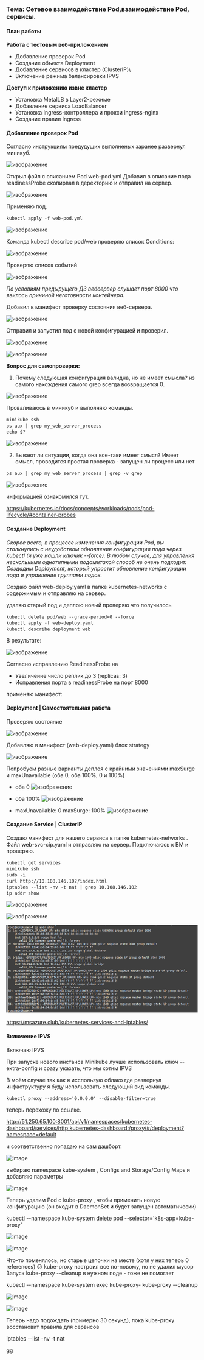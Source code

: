 ### Тема: Сетевое взаимодействие Pod,взаимодействие Pod, сервисы.

#### План работы

__Работа с тестовым веб-приложением__

- Добавление проверок Pod
- Создание объекта Deployment
- Добавление сервисов в кластер (ClusterIP)\
- Включение режима балансировки IPVS

__Доступ к приложению извне кластер__

- Установка MetalLB в Layer2-режиме
- Добавление сервиса LoadBalancer
- Установка Ingress-контроллера и прокси ingress-nginx
- Создание правил Ingress

#### Добавление проверок Pod

Согласно инструкциям предудущих выполненых заранее развернул миникуб.

![изображение](https://github.com/otus-kuber-2023-10/zagretdinov-d_platform/assets/85208391/e88ec3be-83ce-485b-99a5-1093182277b7)

Открыл файл с описанием Pod web-pod.yml Добавил в описание пода readinessProbe скопирвал в деректорию и отправил на сервер.

![изображение](https://github.com/otus-kuber-2023-10/zagretdinov-d_platform/assets/85208391/04b56567-13bc-4f75-abb5-4199cf5baf27)

Применяю под.

```
kubectl apply -f web-pod.yml
```

![изображение](https://github.com/otus-kuber-2023-10/zagretdinov-d_platform/assets/85208391/01c6be40-36d0-42fe-b72c-1daf0136a987)

Команда kubectl describe pod/web  проверяю список Conditions:

![изображение](https://github.com/otus-kuber-2023-10/zagretdinov-d_platform/assets/85208391/514f6d04-2dd7-45c3-98d2-46d957d7c99c)

Проверяю список событий

![изображение](https://github.com/otus-kuber-2023-10/zagretdinov-d_platform/assets/85208391/536299fc-b1c5-4c04-b2ed-e24462cd6570)

_По условиям предыдущего ДЗ вебсервер слушает порт 8000 что явилось причиной неготовности контейнера._

Добавил в манифест проверку состояния веб-сервера.


![изображение](https://github.com/otus-kuber-2023-10/zagretdinov-d_platform/assets/85208391/b582bf42-7a2a-4a4c-bed0-f158b87d32ef)

Отправил и запустил под с новой конфигурацией и проверил.

![изображение](https://github.com/otus-kuber-2023-10/zagretdinov-d_platform/assets/85208391/226ee0e0-ddb7-4b32-b84e-2d1adcd3cae5)

![изображение](https://github.com/otus-kuber-2023-10/zagretdinov-d_platform/assets/85208391/1cda4289-1ae3-4378-a8ff-6d63331ee429)

__Вопрос для самопроверки:__

1. Почему следующая конфигурация валидна, но не имеет смысла?
из самого нахождения самого grep всегда возвращается 0.

![изображение](https://github.com/otus-kuber-2023-10/zagretdinov-d_platform/assets/85208391/3e97b5a4-c02f-49a6-95f0-54bbff28e84e)

Проваливаюсь в миникуб и выполняю команды.
```
minikube ssh
ps aux | grep my_web_server_process
echo $?
```

![изображение](https://github.com/otus-kuber-2023-10/zagretdinov-d_platform/assets/85208391/61340743-624e-42a5-b949-bdf1d2f58360)

2. Бывают ли ситуации, когда она все-таки имеет смысл?
Имеет смысл, проводится простая проверка - запущен ли процесс или нет
```
ps aux | grep my_web_server_process | grep -v grep
```

![изображение](https://github.com/otus-kuber-2023-10/zagretdinov-d_platform/assets/85208391/f6f88773-54a8-4f7a-ba53-0b9544509d97)

информацией ознакомился тут.

 https://kubernetes.io/docs/concepts/workloads/pods/pod-lifecycle/#container-probes


#### Создание Deployment

_Скорее всего, в процессе изменения конфигурации Pod, вы столкнулись с  неудобством  обновления  конфигурации  пода  через kubectl  (и  уже нашли ключик --force). В  любом  случае,  для  управления  несколькими  однотипными  подамитакой способ не очень подходит. Создадим Deployment, который упростит обновление конфигурации пода и управление группами подов._

Создаю файл web-deploy.yaml в папке kubernetes-networks с содержимым и отправляю на сервер. 

удаляю старый под и деплою новый проверяю что получилось
```
kubectl delete pod/web --grace-period=0 --force
kubectl apply -f web-deploy.yaml
kubectl describe deployment web
```
В результате:

![изображение](https://github.com/otus-kuber-2023-10/zagretdinov-d_platform/assets/85208391/e78798bd-dddc-497b-aba4-4e45a9f4bb71)

Согласно исправлению ReadinessProbe на
- Увеличение число реплик до 3 (replicas: 3)
- Исправления порта в readinessProbe на порт 8000

применяю манифест:


#### Deployment | Самостоятельная работа

Проверяю состояние

![изображение](https://github.com/otus-kuber-2023-10/zagretdinov-d_platform/assets/85208391/5e0d69dc-4534-4318-988a-29d713f19bc1)

Добавляю в манифест (web-deploy.yaml) блок strategy

![изображение](https://github.com/otus-kuber-2023-10/zagretdinov-d_platform/assets/85208391/8c4a14d9-8cd8-4436-a58f-e6f72b119add)

Попробуем разные варианты деплоя с крайними значениями maxSurge и maxUnavailable (оба 0, оба 100%, 0 и 100%)

- оба 0
![изображение](https://github.com/otus-kuber-2023-10/zagretdinov-d_platform/assets/85208391/1d9f41cc-7022-4bad-908b-ea7367bacef9)

- оба 100%
![изображение](https://github.com/otus-kuber-2023-10/zagretdinov-d_platform/assets/85208391/92506645-9480-437d-bf21-4bc62529b407)


- maxUnavailable: 0 maxSurge: 100%
![изображение](https://github.com/otus-kuber-2023-10/zagretdinov-d_platform/assets/85208391/5fd8b74b-084e-447f-97a9-a2b62bfc32c9)


#### Создание Service | ClusterIP
Cоздаю манифест для нашего сервиса в папке kubernetes-networks . Файл web-svc-cip.yaml и отправляю на сервер.
Подключаюсь к ВМ и проверяю.  

```
kubectl get services
minikube ssh
sudo -i
curl http://10.108.146.102/index.html
iptables --list -nv -t nat | grep 10.108.146.102
ip addr show
```
![изображение](https://github.com/otus-kuber-2023-10/zagretdinov-d_platform/assets/85208391/9b55637f-2c88-4c7b-839a-5ea1815d652c)


![изображение](https://github.com/otus-kuber-2023-10/zagretdinov-d_platform/assets/85208391/e792a711-dab2-4888-a593-6888f6f3644d)

![Alt text](image-1.png)

https://msazure.club/kubernetes-services-and-iptables/

#### Включение IPVS

Включаю IPVS 

При запуске нового инстанса Minikube лучше использовать ключ --extra-config и сразу указать, что мы хотим IPVS

В моём случае так как я исспользую облако где развернул инфаструктуру я буду использовать следующий вид команды.

```
kubectl proxy --address='0.0.0.0' --disable-filter=true
```
теперь перехожу по ссылке.


http://51.250.65.100:8001/api/v1/namespaces/kubernetes-dashboard/services/http:kubernetes-dashboard:/proxy/#/deployment?namespace=default


и соответственно попадаю на сам дашборт.

![image](https://github.com/otus-kuber-2023-10/zagretdinov-d_platform/assets/85208391/57cb6386-9d8e-41f7-9ea6-a93163ac43eb)

выбираю namespace kube-system , Configs and Storage/Config Maps и добавляю параметры

![image](https://github.com/otus-kuber-2023-10/zagretdinov-d_platform/assets/85208391/a82f9534-33e2-4fa8-9041-49ec3a0f56fe)

Теперь удалим Pod с kube-proxy , чтобы применить новую конфигурацию (он входит в DaemonSet и будет запущен автоматически)

kubectl --namespace kube-system delete pod --selector='k8s-app=kube-proxy'

![image](https://github.com/otus-kuber-2023-10/zagretdinov-d_platform/assets/85208391/8df713a5-a5e5-4764-a227-1307dbb77d56)

![image](https://github.com/otus-kuber-2023-10/zagretdinov-d_platform/assets/85208391/e9ad7d70-b94a-4b43-b758-eb3991e45d69)

Что-то поменялось, но старые цепочки на месте (хотя у них теперь 0 references) 😕 kube-proxy настроил все по-новому, но не удалил мусор Запуск kube-proxy --cleanup в нужном поде - тоже не помогает

kubectl --namespace kube-system exec kube-proxy-<POD> kube-proxy --cleanup

![image](https://github.com/otus-kuber-2023-10/zagretdinov-d_platform/assets/85208391/4e03281b-e3cb-4aee-bdb0-77f37a3778ca)

![image](https://github.com/otus-kuber-2023-10/zagretdinov-d_platform/assets/85208391/b26ebdc5-68d8-47d4-9761-6710bbc391fd)

Теперь надо подождать (примерно 30 секунд), пока kube-proxy восстановит правила для сервисов

iptables --list -nv -t nat

gg





